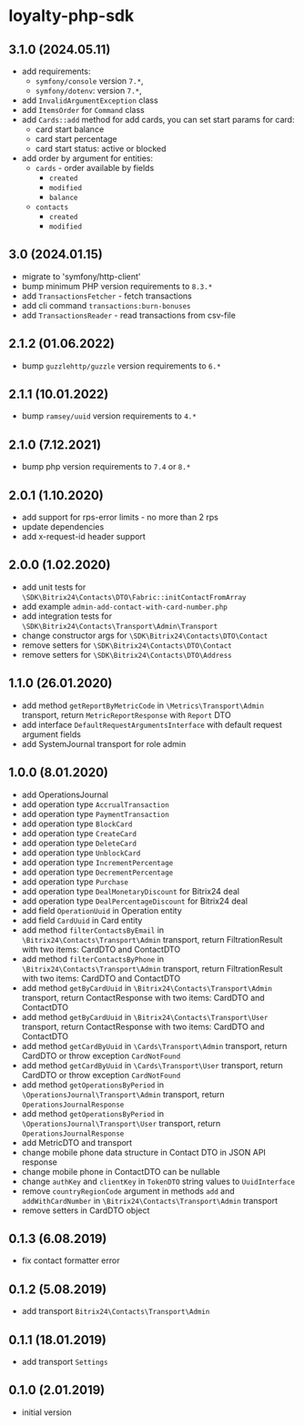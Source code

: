 # loyalty-php-sdk

## 3.1.0 (2024.05.11)
* add requirements:
   * `symfony/console` version `7.*`,
   * `symfony/dotenv`: version `7.*`,
* add `InvalidArgumentException` class
* add `ItemsOrder` for `Command` class
* add `Cards::add` method for add cards, you can set start params for card:
   * card start balance
   * card start percentage
   * card start status: active or blocked
* add order by argument for entities:
   * `cards` - order available by fields
     * `created`
     * `modified`
     * `balance`
   * `contacts`
     * `created`
     * `modified`

## 3.0 (2024.01.15)

* migrate to 'symfony/http-client'
* bump minimum PHP version requirements to `8.3.*`
* add `TransactionsFetcher` - fetch transactions
* add cli command `transactions:burn-bonuses`
* add `TransactionsReader` - read transactions from csv-file

## 2.1.2 (01.06.2022)

* bump `guzzlehttp/guzzle` version requirements to `6.*`

## 2.1.1 (10.01.2022)

* bump `ramsey/uuid` version requirements to `4.*`

## 2.1.0 (7.12.2021)

* bump php version requirements to `7.4` or `8.*`

## 2.0.1 (1.10.2020)

* add support for rps-error limits - no more than 2 rps
* update dependencies
* add x-request-id header support

## 2.0.0 (1.02.2020)

* add unit tests for `\SDK\Bitrix24\Contacts\DTO\Fabric::initContactFromArray`
* add example `admin-add-contact-with-card-number.php`
* add integration tests for `\SDK\Bitrix24\Contacts\Transport\Admin\Transport`
* change constructor args for `\SDK\Bitrix24\Contacts\DTO\Contact`
* remove setters for `\SDK\Bitrix24\Contacts\DTO\Contact`
* remove setters for `\SDK\Bitrix24\Contacts\DTO\Address`

## 1.1.0 (26.01.2020)

* add method `getReportByMetricCode` in `\Metrics\Transport\Admin` transport, return `MetricReportResponse`
  with `Report` DTO
* add interface `DefaultRequestArgumentsInterface` with default request argument fields
* add SystemJournal transport for role admin

## 1.0.0 (8.01.2020)

* add OperationsJournal
* add operation type `AccrualTransaction`
* add operation type `PaymentTransaction`
* add operation type `BlockCard`
* add operation type `CreateCard`
* add operation type `DeleteCard`
* add operation type `UnblockCard`
* add operation type `IncrementPercentage`
* add operation type `DecrementPercentage`
* add operation type `Purchase`
* add operation type `DealMonetaryDiscount` for Bitrix24 deal
* add operation type `DealPercentageDiscount` for Bitrix24 deal
* add field `OperationUuid` in Operation entity
* add field `CardUuid` in Card entity
* add method `filterContactsByEmail` in `\Bitrix24\Contacts\Transport\Admin` transport, return FiltrationResult with two
  items: CardDTO and ContactDTO
* add method `filterContactsByPhone` in `\Bitrix24\Contacts\Transport\Admin` transport, return FiltrationResult with two
  items: CardDTO and ContactDTO
* add method `getByCardUuid` in `\Bitrix24\Contacts\Transport\Admin` transport, return ContactResponse with two items:
  CardDTO and ContactDTO
* add method `getByCardUuid` in `\Bitrix24\Contacts\Transport\User` transport, return ContactResponse with two items:
  CardDTO and ContactDTO
* add method `getCardByUuid` in `\Cards\Transport\Admin` transport, return CardDTO or throw exception `CardNotFound`
* add method `getCardByUuid` in `\Cards\Transport\User` transport, return CardDTO or throw exception `CardNotFound`
* add method `getOperationsByPeriod` in `\OperationsJournal\Transport\Admin` transport,
  return `OperationsJournalResponse`
* add method `getOperationsByPeriod` in `\OperationsJournal\Transport\User` transport,
  return `OperationsJournalResponse`
* add MetricDTO and transport
* change mobile phone data structure in Contact DTO in JSON API response
* change mobile phone in ContactDTO can be nullable
* change `authKey` and `clientKey` in `TokenDTO` string values to `UuidInterface`
* remove `countryRegionCode` argument in methods `add` and `addWithCardNumber` in `\Bitrix24\Contacts\Transport\Admin`
  transport
* remove setters in CardDTO object

## 0.1.3 (6.08.2019)

* fix contact formatter error

## 0.1.2 (5.08.2019)

* add transport `Bitrix24\Contacts\Transport\Admin`

## 0.1.1 (18.01.2019)

* add transport `Settings`

## 0.1.0 (2.01.2019)

* initial version
